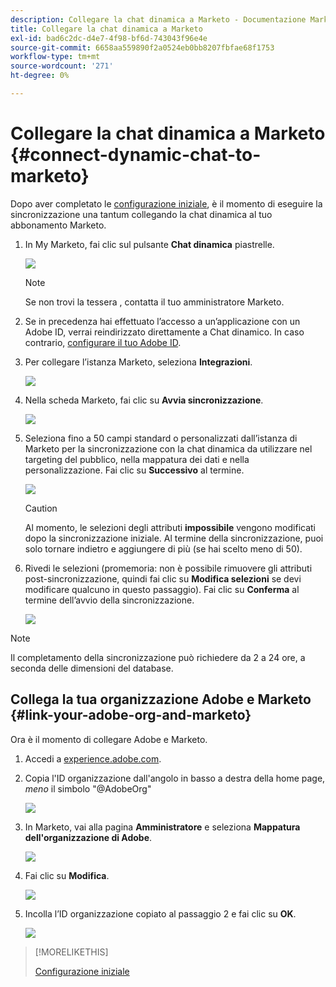 ```yaml
---
description: Collegare la chat dinamica a Marketo - Documentazione Marketo - Documentazione del prodotto
title: Collegare la chat dinamica a Marketo
exl-id: bad6c2dc-d4e7-4f98-bf6d-743043f96e4e
source-git-commit: 6658aa559890f2a0524eb0bb8207fbfae68f1753
workflow-type: tm+mt
source-wordcount: '271'
ht-degree: 0%

---
```


# Collegare la chat dinamica a Marketo {#connect-dynamic-chat-to-marketo}

Dopo aver completato le [configurazione iniziale](/help/marketo/product-docs/demand-generation/dynamic-chat/initial-setup.md), è il momento di eseguire la sincronizzazione una tantum collegando la chat dinamica al tuo abbonamento Marketo.

1. In My Marketo, fai clic sul pulsante **Chat dinamica** piastrelle.

   ![](assets/connect-dynamic-chat-to-marketo-1.png)

   >[!NOTE]
   >
   >Se non trovi la tessera , contatta il tuo amministratore Marketo.

1. Se in precedenza hai effettuato l’accesso a un’applicazione con un Adobe ID, verrai reindirizzato direttamente a Chat dinamico. In caso contrario, [configurare il tuo Adobe ID](https://helpx.adobe.com/manage-account/using/create-update-adobe-id.html).

1. Per collegare l’istanza Marketo, seleziona **Integrazioni**.

   ![](assets/connect-dynamic-chat-to-marketo-2.png)

1. Nella scheda Marketo, fai clic su **Avvia sincronizzazione**.

   ![](assets/connect-dynamic-chat-to-marketo-3.png)

1. Seleziona fino a 50 campi standard o personalizzati dall’istanza di Marketo per la sincronizzazione con la chat dinamica da utilizzare nel targeting del pubblico, nella mappatura dei dati e nella personalizzazione. Fai clic su **Successivo** al termine.

   ![](assets/connect-dynamic-chat-to-marketo-4.png)

   >[!CAUTION]
   >
   >Al momento, le selezioni degli attributi **impossibile** vengono modificati dopo la sincronizzazione iniziale. Al termine della sincronizzazione, puoi solo tornare indietro e aggiungere di più (se hai scelto meno di 50).

1. Rivedi le selezioni (promemoria: non è possibile rimuovere gli attributi post-sincronizzazione, quindi fai clic su **Modifica selezioni** se devi modificare qualcuno in questo passaggio). Fai clic su **Conferma** al termine dell’avvio della sincronizzazione.

   ![](assets/connect-dynamic-chat-to-marketo-5.png)

>[!NOTE]
>
>Il completamento della sincronizzazione può richiedere da 2 a 24 ore, a seconda delle dimensioni del database.

## Collega la tua organizzazione Adobe e Marketo {#link-your-adobe-org-and-marketo}

Ora è il momento di collegare Adobe e Marketo.

1. Accedi a [experience.adobe.com](https://experience.adobe.com).

1. Copia l&#39;ID organizzazione dall&#39;angolo in basso a destra della home page, _meno_ il simbolo &quot;@AdobeOrg&quot;

   ![](assets/connect-dynamic-chat-to-marketo-6.png)

1. In Marketo, vai alla pagina **Amministratore** e seleziona **Mappatura dell&#39;organizzazione di Adobe**.

   ![](assets/connect-dynamic-chat-to-marketo-7.png)

1. Fai clic su **Modifica**.

   ![](assets/connect-dynamic-chat-to-marketo-8.png)

1. Incolla l’ID organizzazione copiato al passaggio 2 e fai clic su **OK**.

   ![](assets/connect-dynamic-chat-to-marketo-9.png)

>[!MORELIKETHIS]
>
>[Configurazione iniziale](/help/marketo/product-docs/demand-generation/dynamic-chat/initial-setup.md)
